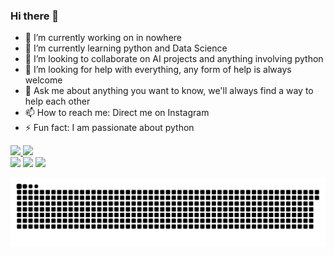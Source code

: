 ### Hi there 👋

- 🔭 I’m currently working on in nowhere
- 🌱 I’m currently learning python and Data Science
- 👯 I’m looking to collaborate on AI projects and anything involving python
- 🤔 I’m looking for help with everything, any form of help is always welcome
- 💬 Ask me about anything you want to know, we'll always find a way to help each other
- 📫 How to reach me: Direct me on Instagram
- ⚡ Fun fact: I am passionate about python 

 <div>
  <a href="https://github.com/JoaoGustavo29">
  <img height="150em" src="https://github-readme-stats.vercel.app/api?username=JoaoGustavo29&show_icons=true&theme=dracula&include_all_commits=true&count_private=true"/>
  <img height="150em" src="https://github-readme-stats.vercel.app/api/top-langs/?username=JoaoGustavo29&layout=compact&langs_count=16&theme=dracula"/>
<div>
 
<div>
   <a href="https://www.linkedin.com/in/jo%C3%A3ogustavoborgesesouza-2901/" target="_blank"><img src="https://img.shields.io/badge/-LinkedIn-%230077B5?style=for-the-badge&logo=linkedin&logoColor=white" target="_blank"></a>
   <a href="https://www.instagram.com/_joao.gus_/" target="_blank"><img src="https://img.shields.io/badge/-Instagram-%23E4405F?style=for-the-badge&logo=instagram&logoColor=white" target="_blank"></a>
   <a href="https://joaogustavo-borges2901.medium.com/" target="_blank"><img src="https://img.shields.io/badge/Medium-12100E?style=for-the-badge&logo=medium&logoColor=white" target="_blank"></a>
  
 ![Snake animation](https://github.com/JoaoGustavo29/JoaoGustavo29/blob/output/github-contribution-grid-snake.svg)
 
</div>


